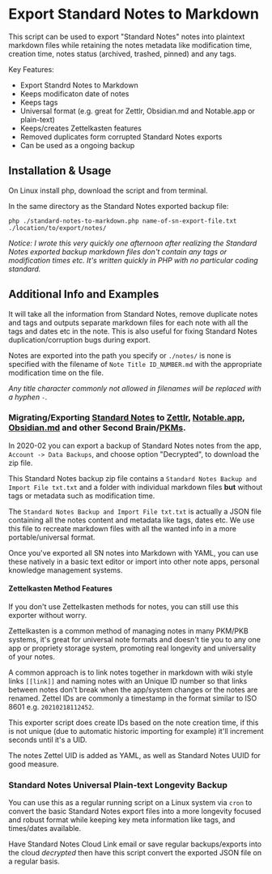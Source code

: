 # Export Standard Notes to Markdown

This script can be used to export "Standard Notes" notes into plaintext markdown files while retaining the notes metadata like modification time, creation time, notes status (archived, trashed, pinned) and any tags.

Key Features:
- Export Standrd Notes to Markdown
- Keeps modificaton date of notes
- Keeps tags
- Universal format (e.g. great for Zettlr, Obsidian.md and Notable.app or plain-text)
- Keeps/creates Zettelkasten features
- Removed duplicates form corrupted Standard Notes exports
- Can be used as a ongoing backup

## Installation & Usage

On Linux install php, download the script and from terminal.

In the same directory as the Standard Notes exported backup file:

```
php ./standard-notes-to-markdown.php name-of-sn-export-file.txt ./location/to/export/notes/
```

*Notice: I wrote this very quickly one afternoon after realizing the Standard Notes exported backup markdown files don't contain any tags or modification times etc. It's written quickly in PHP with no particular coding standard.*


## Additional Info and Examples

It will take all the information from Standard Notes, remove duplicate notes and tags and outputs separate markdown files for each note with all the tags and dates etc in the note. This is also useful for fixing Standard Notes duplication/corruption bugs during export.

Notes are exported into the path you specify or `./notes/` is none is specified with the filename of `Note Title ID_NUMBER.md` with the appropriate modification time on the file. 

*Any title character commonly not allowed in filenames will be replaced with a hyphen `-`.*


### Migrating/Exporting [Standard Notes](https://github.com/standardnotes/web) to [Zettlr](https://github.com/zettlr/zettlr), [Notable.app](https://github.com/notable/notable), [Obsidian.md](https://obsidian.md/) and other Second Brain/[PKMs](https://en.wikipedia.org/wiki/Personal_knowledge_management).

In 2020-02 you can export a backup of Standard Notes notes from the app, `Account -> Data Backups`, and choose option "Decrypted", to download the zip file.

This Standard Notes backup zip file contains a `Standard Notes Backup and Import File txt.txt` and a folder with individual markdown files **but** without tags or metadata such as modification time.

The `Standard Notes Backup and Import File txt.txt` is actually a JSON file containing all the notes content and metadata like tags, dates etc. We use this file to recreate markdown files with all the wanted info in a more portable/universal format.

Once you've exported all SN notes into Markdown with YAML, you can use these natively in a basic text editor or import into other note apps, personal knowledge management systems.

#### Zettelkasten Method Features

If you don't use Zettelkasten methods for notes, you can still use this exporter without worry.

Zettelkasten is a common method of managing notes in many PKM/PKB systems, it's great for universal note formats and doesn't tie you to any one app or propriety storage system, promoting real longevity and universality of your notes.

A common approach is to link notes together in markdown with wiki style links `[[link]]` and naming notes with an Unique ID number so that links between notes don't break when the app/system changes or the notes are renamed. Zettel IDs are commonly a timestamp in the format similar to ISO 8601 e.g. `20210218112452`.

This exporter script does create IDs based on the note creation time, if this is not unique (due to automatic historic importing for example) it'll increment seconds until it's a UID. 

The notes Zettel UID is added as YAML, as well as Standard Notes UUID for good measure.


### Standard Notes Universal Plain-text Longevity Backup

You can use this as a regular running script on a Linux system via `cron` to convert the basic Standard Notes export files into a more longevity focused and robust format while keeping key meta information like tags, and times/dates available.

Have Standard Notes Cloud Link email or save regular backups/exports into the cloud *decrypted* then have this script convert the exported JSON file on a regular basis.
